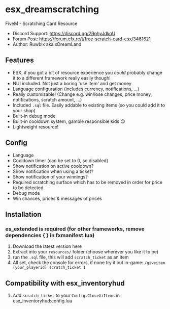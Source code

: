 # esx_dreamscratching
FiveM - Scratching Card Resource

- Discord Support: https://discord.gg/2RphyJdkqU
- Forum Post: https://forum.cfx.re/t/free-scratch-card-esx/3461621
- Author: Ruwbix aka xDreamLand

## Features
* ESX, if you got a bit of resource experience you *could* probably change it to a different framework really easily though!
* NUI included. Not just a boring 'use item' and get money
* Language configuration (includes currency, notifications, ...)
* Really customizable! (Change e.g. win/lose changes, price money, notifications, scratch amount, ...)
* Included `.sql` file. Easily addable to existing items (so you could add it to your shop)
* Built-in debug mode
* Built-in cooldown system, gamble responsible kids :relieved:
* Lightweight resource!

## Config
* Language
* Cooldown timer (can be set to 0, so disabled)
* Show notification on active cooldown?
* Show notification when using a ticket?
* Show notification of your winnings?
* Required scratching surface which has to be removed in order for price to be detected
* Debug mode
* Win chances, prices & messages of prices

## Installation

### es_extended is required (for other frameworks, remove dependencies {  }   in fxmanifest.lua)
1. Download the latest version here
2. Extract into your `resources/` folder (choose wherever you like it to be)
3. run the `.sql` file, this will add `scratch_ticket` as an item
4. All set, check the console for errors, if none try it out in-game: `/giveitem [your_playerid] scratch_ticket 1` 

## Compatibility with esx_inventoryhud
1. Add `scratch_ticket` to your `Config.CloseUiItems` in esx_inventoryhud:config.lua

